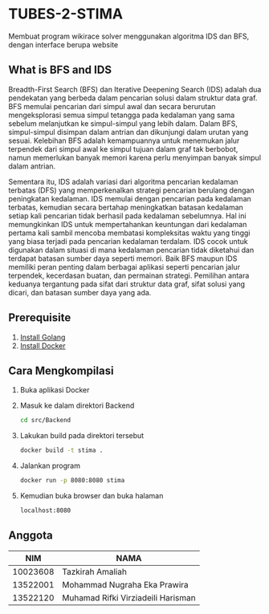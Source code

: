 # TUBES-2-STIMA

Membuat program wikirace solver menggunakan algoritma IDS dan BFS, dengan interface berupa website

## What is BFS and IDS

Breadth-First Search (BFS) dan Iterative Deepening Search (IDS) adalah dua pendekatan yang berbeda dalam pencarian solusi dalam struktur data graf. BFS memulai pencarian dari simpul awal dan secara berurutan mengeksplorasi semua simpul tetangga pada kedalaman yang sama sebelum melanjutkan ke simpul-simpul yang lebih dalam. Dalam BFS, simpul-simpul disimpan dalam antrian dan dikunjungi dalam urutan yang sesuai. Kelebihan BFS adalah kemampuannya untuk menemukan jalur terpendek dari simpul awal ke simpul tujuan dalam graf tak berbobot, namun memerlukan banyak memori karena perlu menyimpan banyak simpul dalam antrian.

Sementara itu, IDS adalah variasi dari algoritma pencarian kedalaman terbatas (DFS) yang memperkenalkan strategi pencarian berulang dengan peningkatan kedalaman. IDS memulai dengan pencarian pada kedalaman terbatas, kemudian secara bertahap meningkatkan batasan kedalaman setiap kali pencarian tidak berhasil pada kedalaman sebelumnya. Hal ini memungkinkan IDS untuk mempertahankan keuntungan dari kedalaman pertama kali sambil mencoba membatasi kompleksitas waktu yang tinggi yang biasa terjadi pada pencarian kedalaman terdalam. IDS cocok untuk digunakan dalam situasi di mana kedalaman pencarian tidak diketahui dan terdapat batasan sumber daya seperti memori. Baik BFS maupun IDS memiliki peran penting dalam berbagai aplikasi seperti pencarian jalur terpendek, kecerdasan buatan, dan permainan strategi. Pemilihan antara keduanya tergantung pada sifat dari struktur data graf, sifat solusi yang dicari, dan batasan sumber daya yang ada.

## Prerequisite

1. [Install Golang](https://go.dev/doc/install)
2. [Install Docker](https://www.docker.com/products/docker-desktop/)

## Cara Mengkompilasi

1. Buka aplikasi Docker 


2. Masuk ke dalam direktori Backend

   ```bash
   cd src/Backend
   ```

3. Lakukan build pada direktori tersebut

   ```bash
   docker build -t stima .
   ```

4. Jalankan program

   ```bash
   docker run -p 8080:8080 stima
   ```

5. Kemudian buka browser dan buka halaman

   ```bash
   localhost:8080
   ```

## Anggota

| NIM      | NAMA                               |
| -------- | ---------------------------------- |
| 10023608 | Tazkirah Amaliah                   |
| 13522001 | Mohammad Nugraha Eka Prawira       |
| 13522120 | Muhamad Rifki Virziadeili Harisman |

